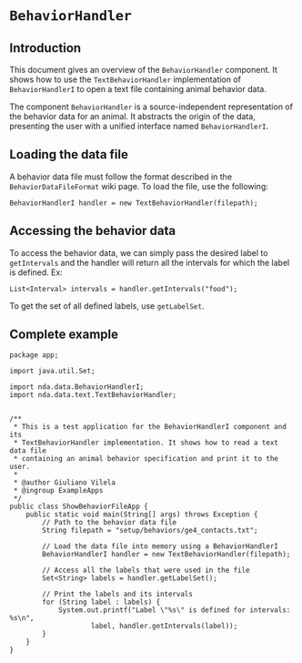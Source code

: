# `BehaviorHandler` #

## Introduction ##

This document gives an overview of the `BehaviorHandler` component. It shows how to use
the `TextBehaviorHandler` implementation of `BehaviorHandlerI` to open a text file
containing animal behavior data.

The component `BehaviorHandler` is a source-independent representation of the behavior data
for an animal. It abstracts the origin of the data, presenting the user with a unified
interface named `BehaviorHandlerI`.


## Loading the data file ##

A behavior data file must follow the format described in the `BehaviorDataFileFormat`
wiki page. To load the file, use the following:

```
BehaviorHandlerI handler = new TextBehaviorHandler(filepath);
```


## Accessing the behavior data ##

To access the behavior data, we can simply pass the desired label to `getIntervals` and
the handler will return all the intervals for which the label is defined. Ex:

```
List<Interval> intervals = handler.getIntervals("food");
```

To get the set of all defined labels, use `getLabelSet`.


## Complete example ##

```
package app;

import java.util.Set;

import nda.data.BehaviorHandlerI;
import nda.data.text.TextBehaviorHandler;


/**
 * This is a test application for the BehaviorHandlerI component and its
 * TextBehaviorHandler implementation. It shows how to read a text data file
 * containing an animal behavior specification and print it to the user.
 * 
 * @author Giuliano Vilela
 * @ingroup ExampleApps
 */
public class ShowBehaviorFileApp {
    public static void main(String[] args) throws Exception {
        // Path to the behavior data file
        String filepath = "setup/behaviors/ge4_contacts.txt";

        // Load the data file into memory using a BehaviorHandlerI
        BehaviorHandlerI handler = new TextBehaviorHandler(filepath);

        // Access all the labels that were used in the file
        Set<String> labels = handler.getLabelSet();

        // Print the labels and its intervals
        for (String label : labels) {
            System.out.printf("Label \"%s\" is defined for intervals: %s\n",
                    label, handler.getIntervals(label));
        }
    }
}
```